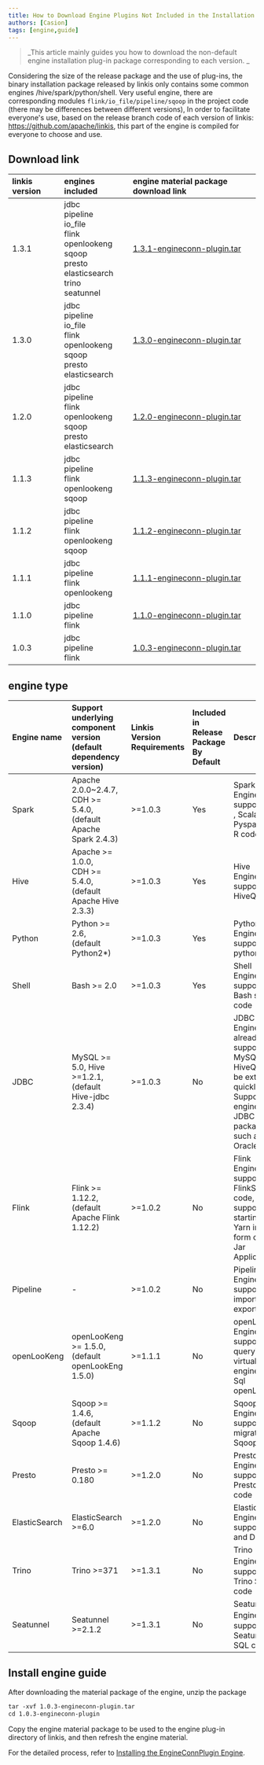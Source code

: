 ```yaml
---
title: How to Download Engine Plugins Not Included in the Installation Package By Default
authors: [Casion]
tags: [engine,guide]
---
```

> _This article mainly guides you how to download the non-default engine installation plug-in package corresponding to each version. _

Considering the size of the release package and the use of plug-ins, the binary installation package released by linkis only contains some common engines /hive/spark/python/shell.
Very useful engine, there are corresponding modules `flink/io_file/pipeline/sqoop` in the project code (there may be differences between different versions),
In order to facilitate everyone's use, based on the release branch code of each version of linkis: https://github.com/apache/linkis, this part of the engine is compiled for everyone to choose and use.

 ## Download link
| **linkis version** | **engines included** |**engine material package download link** |
|:---- |:---- |:---- |
|1.3.1|jdbc<br/>pipeline<br/>io_file<br/>flink<br/>openlookeng<br/>sqoop<br/>presto<br/>elasticsearch<br/>trino<br/>seatunnel<br/>|[1.3.1-engineconn-plugin.tar](https://osp-1257653870.cos.ap-guangzhou.myqcloud.com/WeDatasphere/Linkis/engineconn-plugin/1.3.1-engineconn-plugin.tar)|
|1.3.0|jdbc<br/>pipeline<br/>io_file<br/>flink<br/>openlookeng<br/>sqoop<br/>presto<br/>elasticsearch<br/>|[1.3.0-engineconn-plugin.tar](https://osp-1257653870.cos.ap-guangzhou.myqcloud.com/WeDatasphere/Linkis/engineconn-plugin/1.3.0-engineconn-plugin.tar)|
|1.2.0|jdbc<br/>pipeline<br/>flink<br/>openlookeng<br/>sqoop<br/>presto<br/>elasticsearch<br/>|[1.2.0-engineconn-plugin.tar](https://osp-1257653870.cos.ap-guangzhou.myqcloud.com/WeDatasphere/Linkis/engineconn-plugin/1.2.0-engineconn-plugin.tar)|
|1.1.3|jdbc<br/>pipeline<br/>flink<br/>openlookeng<br/>sqoop|[1.1.3-engineconn-plugin.tar](https://osp-1257653870.cos.ap-guangzhou.myqcloud.com/WeDatasphere/Linkis/engineconn-plugin/1.1.3-engineconn-plugin.tar)|
|1.1.2|jdbc<br/>pipeline<br/>flink<br/>openlookeng<br/>sqoop|[1.1.2-engineconn-plugin.tar](https://osp-1257653870.cos.ap-guangzhou.myqcloud.com/WeDatasphere/Linkis/engineconn-plugin/1.1.2-engineconn-plugin.tar)|
|1.1.1|jdbc<br/>pipeline<br/>flink<br/>openlookeng<br/>|[1.1.1-engineconn-plugin.tar](https://osp-1257653870.cos.ap-guangzhou.myqcloud.com/WeDatasphere/Linkis/engineconn-plugin/1.1.1-engineconn-plugin.tar)|
|1.1.0|jdbc<br/>pipeline<br/>flink<br/>|[1.1.0-engineconn-plugin.tar](https://osp-1257653870.cos.ap-guangzhou.myqcloud.com/WeDatasphere/Linkis/engineconn-plugin/1.1.0-engineconn-plugin.tar)|
|1.0.3|jdbc<br/>pipeline<br/>flink<br/>|[1.0.3-engineconn-plugin.tar](https://osp-1257653870.cos.ap-guangzhou.myqcloud.com/WeDatasphere/Linkis/engineconn-plugin/1.0.3-engineconn-plugin.tar)|

## engine type

| **Engine name** | **Support underlying component version<br/>(default dependency version)** | **Linkis Version Requirements** | **Included in Release Package By Default** | **Description** |
|:---- |:---- |:---- |:---- |:---- |
|Spark|Apache 2.0.0~2.4.7, <br/>CDH >= 5.4.0, <br/>(default Apache Spark 2.4.3)|\>=1.0.3|Yes|Spark EngineConn, supports SQL , Scala, Pyspark and R code|
|Hive|Apache >= 1.0.0, <br/>CDH >= 5.4.0, <br/>(default Apache Hive 2.3.3)|\>=1.0.3|Yes|Hive EngineConn, supports HiveQL code|
|Python|Python >= 2.6, <br/>(default Python2*)|\>=1.0.3|Yes|Python EngineConn, supports python code|
|Shell|Bash >= 2.0|\>=1.0.3|Yes|Shell EngineConn, supports Bash shell code|
|JDBC|MySQL >= 5.0, Hive >=1.2.1, <br/>(default Hive-jdbc 2.3.4)|\>=1.0.3|No |JDBC EngineConn, already supports MySQL and HiveQL, can be extended quickly Support other engines with JDBC Driver package, such as Oracle|
|Flink |Flink >= 1.12.2, <br/>(default Apache Flink 1.12.2)|\>=1.0.2|No |Flink EngineConn, supports FlinkSQL code, also supports starting a new Yarn in the form of Flink Jar Application|
|Pipeline|-|\>=1.0.2|No|Pipeline EngineConn, supports file import and export|
|openLooKeng|openLooKeng >= 1.5.0, <br/>(default openLookEng 1.5.0)|\>=1.1.1|No|openLooKeng EngineConn, supports querying data virtualization engine with Sql openLooKeng|
|Sqoop| Sqoop >= 1.4.6, <br/>(default Apache Sqoop 1.4.6)|\>=1.1.2|No|Sqoop EngineConn, support data migration tool Sqoop engine|
|Presto|Presto >= 0.180|\>=1.2.0|No|Presto EngineConn, supports Presto SQL code|
|ElasticSearch|ElasticSearch >=6.0|\>=1.2.0|No|ElasticSearch EngineConn, supports SQL and DSL code|
|Trino | Trino >=371 | >=1.3.1 | No |   Trino EngineConn， supports Trino SQL code |
|Seatunnel |Seatunnel >=2.1.2 | >=1.3.1 | No | Seatunnel EngineConn， supportt Seatunnel SQL code |

## Install engine guide

After downloading the material package of the engine, unzip the package
```html
tar -xvf 1.0.3-engineconn-plugin.tar
cd 1.0.3-engineconn-plugin

````

Copy the engine material package to be used to the engine plug-in directory of linkis, and then refresh the engine material.

For the detailed process, refer to [Installing the EngineConnPlugin Engine](https://linkis.apache.org/zh-CN/docs/latest/deployment/install-engineconn).